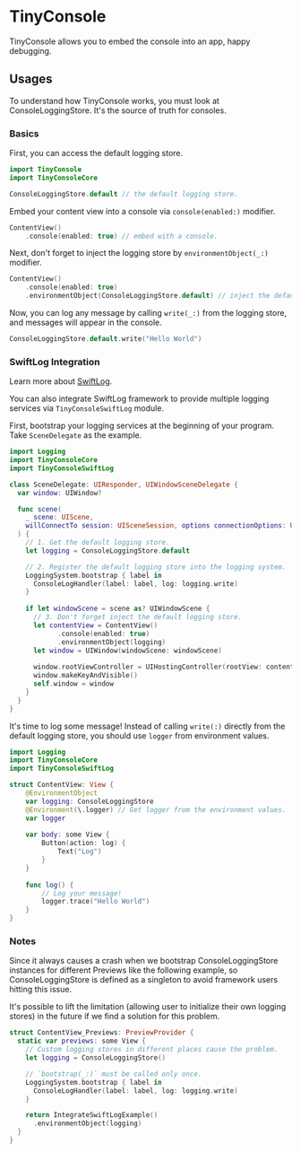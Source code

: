 # TinyConsole

TinyConsole allows you to embed the console into an app, happy debugging.

## Usages

To understand how TinyConsole works, you must look at ConsoleLoggingStore. It's the 
source of truth for consoles. 

### Basics

First, you can access the default logging store.

```swift
import TinyConsole
import TinyConsoleCore

ConsoleLoggingStore.default // the default logging store.
```

Embed your content view into a console via `console(enabled:)` modifier.

```swift
ContentView()
	.console(enabled: true) // embed with a console.
```
Next, don't forget to inject the logging store by `environmentObject(_:)` modifier.

```swift
ContentView()
	.console(enabled: true)
	.environmentObject(ConsoleLoggingStore.default) // inject the default logging store.
```
Now, you can log any message by calling `write(_:)` from the logging store, and messages will appear in the console.

```swift
ConsoleLoggingStore.default.write("Hello World")
```

### SwiftLog Integration

Learn more about [SwiftLog](https://github.com/apple/swift-log).

You can also integrate SwiftLog framework to provide multiple logging services via `TinyConsoleSwiftLog` module.

First, bootstrap your logging services at the beginning of your program. Take `SceneDelegate` as the example.

```swift
import Logging
import TinyConsoleCore
import TinyConsoleSwiftLog

class SceneDelegate: UIResponder, UIWindowSceneDelegate {
  var window: UIWindow?

  func scene(
    _ scene: UIScene,
    willConnectTo session: UISceneSession, options connectionOptions: UIScene.ConnectionOptions
  ) {
    // 1. Get the default logging store.
    let logging = ConsoleLoggingStore.default

    // 2. Register the default logging store into the logging system.
    LoggingSystem.bootstrap { label in
      ConsoleLogHandler(label: label, log: logging.write)
    }
    
    if let windowScene = scene as? UIWindowScene {
      // 3. Don't forget inject the default logging store.
      let contentView = ContentView()
      		.console(enabled: true)
      		.environmentObject(logging)
      let window = UIWindow(windowScene: windowScene)
      
      window.rootViewController = UIHostingController(rootView: contentView)
      window.makeKeyAndVisible()
      self.window = window
    }
  }
}
```
It's time to log some message! Instead of calling `write(:)`  directly from the default logging store, you should use `logger` from environment values.

```swift
import Logging
import TinyConsoleCore
import TinyConsoleSwiftLog

struct ContentView: View {
	@EnvironmentObject
 	var logging: ConsoleLoggingStore
	@Environment(\.logger) // Get logger from the environment values.
	var logger
	
	var body: some View {
		Button(action: log) {
			Text("Log")
		}
	}
	
	func log() { 
		// Log your message!
		logger.trace("Hello World")
	}
}
```

### Notes

Since it always causes a crash when we bootstrap ConsoleLoggingStore instances for 
different Previews like the following example, so ConsoleLoggingStore is defined as a 
singleton to avoid framework users hitting this issue.

It's possible to lift the limitation (allowing user to initialize their own logging stores) in the 
future if we find a solution for this problem.

```swift
struct ContentView_Previews: PreviewProvider {
  static var previews: some View {
    // Custom logging stores in different places cause the problem.
    let logging = ConsoleLoggingStore()

    // `bootstrap(_:)` must be called only once.
    LoggingSystem.bootstrap { label in
      ConsoleLogHandler(label: label, log: logging.write)
    }

    return IntegrateSwiftLogExample()
      .environmentObject(logging)
  }
}
```
